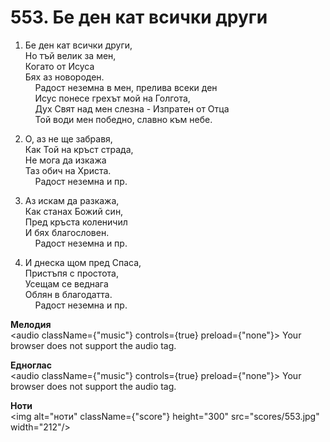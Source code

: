 # 553. Бе ден кат всички други  

1. Бе ден кат всички други,  
Но тъй велик за мен,  
Когато от Исуса  
Бях аз новороден.  
    Радост неземна в мен, прелива всеки ден  
    Исус понесе грехът мой на Голгота,  
    Дух Свят над мен слезна - Изпратен от Отца  
    Той води мен победно, славно към небе.  

2. О, аз не ще забравя,  
Как Той на кръст страда,  
Не мога да изкажа  
Таз обич на Христа.  
    Радост неземна и пр.  

3. Аз искам да разкажа,  
Как станах Божий син,  
Пред кръста коленичил  
И бях благословен.  
    Радост неземна и пр.  

4. И днеска щом пред Спаса,  
Пристъпя с простота,  
Усещам се веднага  
Облян в благодатта.  
    Радост неземна и пр.  

__Мелодия__  
<audio className={"music"} controls={true} preload={"none"}><source src="mp3/553.mp3" type="audio/mpeg"/>
Your browser does not support the audio tag.
</audio>  

__Едноглас__  
<audio className={"music"} controls={true} preload={"none"}><source src="transp/553.mp3" type="audio/mpeg"/>
Your browser does not support the audio tag.
</audio>  

__Ноти__  
<img alt="ноти" className={"score"} height="300" src="scores/553.jpg" width="212"/>
